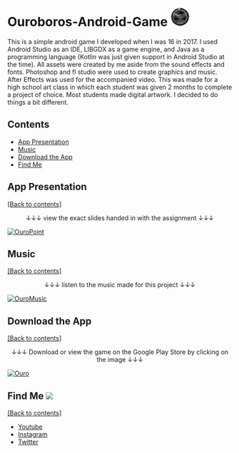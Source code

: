 # Ouroboros-Android-Game <img src="https://github.com/WilliamAmbrozic/Ouroboros-Android-Game/blob/master/Screenshots/LOGO.png" width="42">
This is a simple android game I developed when I was 16 in 2017. I used Android Studio as an IDE, LIBGDX as a game engine, and Java as a programming language (Kotlin was just given support in Android Studio at the time). All assets were created by me aside from the sound effects and fonts. Photoshop and fl studio were used to create graphics and music. After Effects was used for the accompanied video. This was made for a high school art class in which each student was given 2 months to complete a project of choice. Most students made digital artwork. I decided to do things a bit different.

## Contents
- [App Presentation](https://github.com/WilliamAmbrozic/Ouroboros-Android-Game#app-presentation)
- [Music](https://github.com/WilliamAmbrozic/Ouroboros-Android-Game#music)
- [Download the App](https://github.com/WilliamAmbrozic/Ouroboros-Android-Game#download-the-app)
- [Find Me](https://github.com/WilliamAmbrozic/Ouroboros-Android-Game#find-me)

## App Presentation

[[Back to contents]](https://github.com/WilliamAmbrozic/Ouroboros-Android-Game#contents)

<p align="center"> ↓↓↓ view the exact slides handed in with the assignment ↓↓↓ </p>

[![OuroPoint](https://imgur.com/download/k9r8TZr)](https://github.com/WilliamAmbrozic/Ouroboros-Android-Game/blob/master/Screenshots/Ouroboros.pptx?raw=true)

## Music

[[Back to contents]](https://github.com/WilliamAmbrozic/Ouroboros-Android-Game#contents)

<p align="center"> ↓↓↓ listen to the music made for this project ↓↓↓ </p>

[![OuroMusic](https://imgur.com/download/ALPBghu)](https://www.youtube.com/watch?v=EMU1n3Dfgg0)

## Download the App

[[Back to contents]](https://github.com/WilliamAmbrozic/Ouroboros-Android-Game#contents)

<p align="center">↓↓↓ Download or view the game on the Google Play Store by clicking on the image ↓↓↓</p>

[![Ouro](https://i.imgur.com/CIchpsu.png)](https://play.google.com/store/apps/details?id=com.game.willouroboros&hl=en)

## Find Me <img src="https://imgur.com/download/HT8IjZ5" width="25"> 

[[Back to contents]](https://github.com/WilliamAmbrozic/Ouroboros-Android-Game#contents)

- [Youtube](https://www.youtube.com/channel/UCL-VushY6SO0ofPTZ8iB3ag)
- [Instagram](https://www.instagram.com/williamambrozic)
- [Twitter](https://twitter.com/WilliamAmbrozic)
